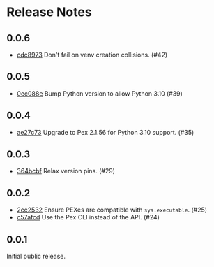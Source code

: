 # Release Notes

## 0.0.6

+ [cdc8973](https://github.com/pantsbuild/pants-jupyter-plugin/commit/cdc8973) Don't fail on venv creation collisions. (#42)

## 0.0.5

+ [0ec088e](https://github.com/pantsbuild/pants-jupyter-plugin/commit/0ec088e) Bump Python version to allow Python 3.10 (#39)

## 0.0.4

+ [ae27c73](https://github.com/pantsbuild/pants-jupyter-plugin/commit/ae27c73) Upgrade to Pex 2.1.56 for Python 3.10 support. (#35)

## 0.0.3

+ [364bcbf](https://github.com/pantsbuild/pants-jupyter-plugin/commit/364bcbf) Relax version pins. (#29)

## 0.0.2

+ [2cc2532](https://github.com/pantsbuild/pants-jupyter-plugin/commit/2cc2532) Ensure PEXes are compatible with `sys.executable`. (#25)
+ [c57afcd](https://github.com/pantsbuild/pants-jupyter-plugin/commit/c57afcd) Use the Pex CLI instead of the API. (#24)

## 0.0.1

Initial public release.


